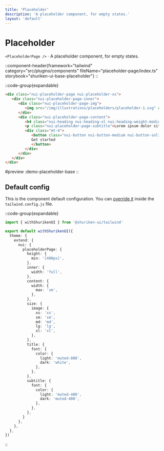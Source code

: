 ```yaml
---
title: 'Placeholder'
description: 'A placeholder component, for empty states.'
layout: 'default'
---
```


# Placeholder

`<PlaceholderPage />` · A placeholder component, for empty states.

::component-header{framework="tailwind" category="src/plugins/components" fileName="placeholder-page/index.ts" storybook="shuriken-ui-base-placeholder"}
::

::code-group{expandable}

```html [demo-placeholder-base.html]
<div class="nui-placeholder-page nui-placeholder-xs">
   <div class="nui-placeholder-page-inner">
      <div class="nui-placeholder-page-img">
         <img src="/img/illustrations/placeholders/placeholder-1.svg" class="dark:invert" alt="placeholder image">
      </div>
      <div class="nui-placeholder-page-content">
         <h4 class="nui-heading nui-heading-xl nui-heading-weight-medium nui-heading-lead-normal nui-placeholder-page-title">Looks like you are new!</h4>
         <p class="nui-placeholder-page-subtitle">Lorem ipsum dolor sit amet, consectetur adipiscing elit. Erat enim Polemonis. Duo Reges.</p>
         <div class="mt-4">
            <button class="nui-button nui-button-medium nui-button-solid nui-button-primary nui-button-rounded-md">
            Get started
            </button>
         </div>
      </div>
   </div>
</div>
```

#preview
:demo-placeholder-base
::

## Default config

This is the component default configuration. You can [override it](/docs/tailwind/theming/configuration) inside the `tailwind.config.js` file.

::code-group{expandable}

```ts [tailwind.config.ts]
import { withShurikenUI } from '@shuriken-ui/tailwind'

export default withShurikenUI({
  theme: {
    extend: {
      nui: {
        placeholderPage: {
          height: {
            min: '[400px]',
          },
          inner: {
            width: 'full',
          },
          content: {
            width: {
              max: 'sm',
            },
          },
          size: {
            image: {
              xs: 'xs',
              sm: 'sm',
              md: 'md',
              lg: 'lg',
              xl: 'xl',
            },
          },
          title: {
            font: {
              color: {
                light: 'muted-800',
                dark: 'white',
              },
            },
          },
          subtitle: {
            font: {
              color: {
                light: 'muted-400',
                dark: 'muted-400',
              },
            },
          },
        }
      },
    },
  },
})
```
::